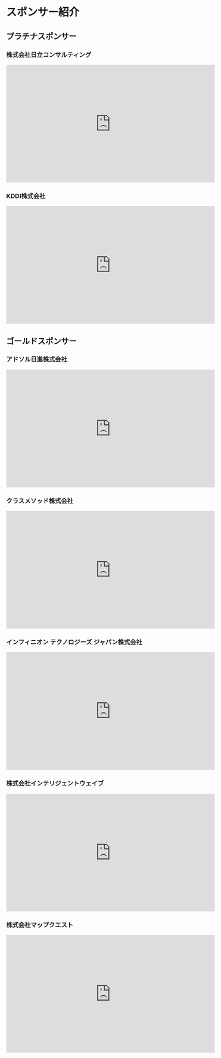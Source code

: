 # スポンサー紹介
## プラチナスポンサー
<!--
### 株式会社バンダイナムコ研究所
TBA

### ベルク
TBA

### 富士フイルム株式会社
TBA
-->

### 株式会社日立コンサルティング
<iframe width="560" height="315" src="https://www.youtube.com/embed/ar9EECVFKoA?playsinline=1" frameborder="0" allow="accelerometer; autoplay; clipboard-write; encrypted-media; gyroscope; picture-in-picture" allowfullscreen></iframe>

### KDDI株式会社
<iframe width="560" height="315" src="https://www.youtube.com/embed/rP_P_rLy7xg?playsinline=1" title="YouTube video player" frameborder="0" allow="accelerometer; autoplay; clipboard-write; encrypted-media; gyroscope; picture-in-picture" allowfullscreen></iframe>


## ゴールドスポンサー

### アドソル日進株式会社
<iframe width="560" height="315" src="https://www.youtube.com/embed/fSQqP9UIBAs?playsinline=1" title="YouTube video player" frameborder="0" allow="accelerometer; autoplay; clipboard-write; encrypted-media; gyroscope; picture-in-picture" allowfullscreen></iframe>

<!--
### 株式会社キャリアデザインセンター
### セルプロモート株式会社
-->

### クラスメソッド株式会社
<iframe width="560" height="315" src="https://www.youtube.com/embed/UdQUxoc0bG4?playsinline=1" title="YouTube video player" frameborder="0" allow="accelerometer; autoplay; clipboard-write; encrypted-media; gyroscope; picture-in-picture" allowfullscreen></iframe>


### インフィニオン テクノロジーズ ジャパン株式会社
<iframe width="560" height="315" src="https://www.youtube.com/embed/lsa1iMQSmnU?playsinline=1" title="YouTube video player" frameborder="0" allow="accelerometer; autoplay; clipboard-write; encrypted-media; gyroscope; picture-in-picture" allowfullscreen></iframe>


### 株式会社インテリジェントウェイブ
<iframe width="560" height="315" src="https://www.youtube.com/embed/gqyFNeWn3eM?playsinline=1" title="YouTube video player" frameborder="0" allow="accelerometer; autoplay; clipboard-write; encrypted-media; gyroscope; picture-in-picture" allowfullscreen></iframe>

<!--
### 株式会社Jストリーム
### 株式会社LIFULL
-->

### 株式会社マップクエスト
<iframe width="560" height="315" src="https://www.youtube.com/embed/5IDAkmlk8HM?playsinline=1" title="YouTube video player" frameborder="0" allow="accelerometer; autoplay; clipboard-write; encrypted-media; gyroscope; picture-in-picture" allowfullscreen></iframe>
<!--
### 合同会社MIRAISE

-->

### ノキアソリューションズ&ネットワークス合同会社
<iframe width="560" height="315" src="https://www.youtube.com/embed/amMvOEy1qlo?playsinline=1" title="YouTube video player" frameborder="0" allow="accelerometer; autoplay; clipboard-write; encrypted-media; gyroscope; picture-in-picture" allowfullscreen></iframe>
